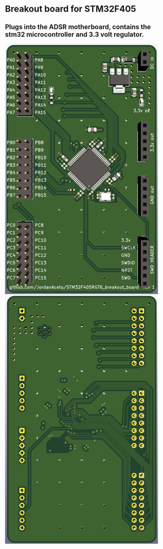 # Breakout board for STM32F405

## Plugs into the ADSR motherboard, contains the stm32 microcontroller and 3.3 volt regulator.

![Alt text](./pics/pcb_front.png?raw=true "pcb front")  ![Alt text](./pics/pcb_rear.png?raw=true "pcb rear") 

